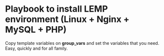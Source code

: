 # Playbook to install LEMP environment (Linux + Nginx + MySQL + PHP)
Copy template variables on **group_vars** and set the variables that you need. Easy, quickly and for all family.
